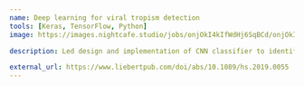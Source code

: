 ```yaml
---
name: Deep learning for viral tropism detection
tools: [Keras, TensorFlow, Python]
image: https://images.nightcafe.studio/jobs/onjOkI4kIfWdHj6SqBCd/onjOkI4kIfWdHj6SqBCd--3--bxyk6.jpg

description: Led design and implementation of CNN classifier to identify viral tropism from protein sequences. Used Keras, Tensorflow, Python, Matplotlib, and SLURM. Achieved top prediction accuracy on real-world viral data. Results published in Health Security 2019.

external_url: https://www.liebertpub.com/doi/abs/10.1089/hs.2019.0055
---
```


